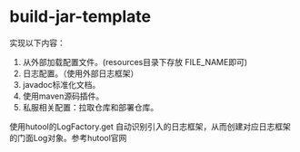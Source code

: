 # build-jar-template
实现以下内容：

1. 从外部加载配置文件。(resources目录下存放 FILE_NAME即可)
2. 日志配置。（使用外部日志框架）
3. javadoc标准化文档。
4. 使用maven源码插件。
5. 私服相关配置：拉取仓库和部署仓库。

使用hutool的LogFactory.get 自动识别引入的日志框架，从而创建对应日志框架的门面Log对象。参考hutool官网
